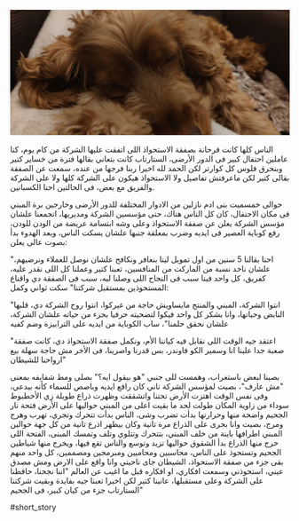 ![](/public/IMG_20220215_232715.webp)

الناس كلها كانت فرحانة بصفقة الاستحواذ اللى اتفقت عليها الشركة من كام يوم، كنا عاملين احتفال كبير فى الدور الأرضى، الستارتاب كانت بتعاني بقالها فترة من خساير كتير وبنحرق فلوس كل كوارتر لكن الحمد لله اخيرا ربنا فرجها من عنده، سمعت عن الصفقة بقالى كتير لكن ماعرفتش تفاصيل ولا الاستحواذ هيكون على الشركة كلها ولا على الشركة والفريق مع بعض، فى الحالتين احنا الكسبانين.

حوالى خمسميت بنى ادم نازلين من الادوار المختلفة للدور الأرضى وخارجين برة المبني فى مكان الاحتفال، كان كل الناس هناك، حتى مؤسسين الشركة ومديريها، اتجمعنا علشان مؤسس الشركة يعلن عن صفقة الاستحواذ وعلى وشه ابتسامة عريضة من الودن للودن، رفع كوباية العصير فى ايديه وضرب بمعلقة جنبها علشان يسكت الناس، وبعد الهدوء بدأ بصوت عالى يعلن:

"احنا بقالنا 5 سنين من اول تمويل لينا بنعافر ونكافح علشان نوصل للعملاء ونرضيهم، علشان ناخد نسبة من الماركت من المنافسين، تعبنا كتير وعملنا كل اللى نقدر عليه، كفريق، كل واحد فينا سبب فى النجاح اللى وصلنا ليه، سبب فى الصفقة دي واقناع المستحوذين بمستقبل شركتنا" سكت ثواني وكمل:

"انتوا الشركة، المبني والمنتج مايساويش حاجة من غيركوا، انتوا روح الشركة دي، قلبها النابض وحياتها، وانا بشكر كل واحد فيكوا لتضحيته حرفيا بجزء من حياته علشان الشركة، علشان نحقق حلمنا"، ساب الكوباية من ايديه على الترابيزة وضم كفيه

"اعتقد جيه الوقت اللى نقابل فيه كياننا الأم، ونكمل صفقة الاستحواذ دي، كانت صفقة صعبة جدا علينا انا وسمير الكو فاوندر، بس قدرنا واصرينا، فى الأخر مش حاجة سهلة بيع ارواحنا للشيطان"

بصينا لبعض باستغراب، وهمست للى جنبي "هو بيقول ايه؟" بصلى ومط شفايفه بمعنى "مش عارف"، بصيت لمؤسس الشركة تاني كان رافع ايديه وباصص للسماء كأنه بيدعي، وفى نفس الوقت اهتزت الأرض تحتنا واتشققت وظهرت ذراع طويلة زي الأخطبوط سوداء من زاوية المكان طولت لحد ما بقيت اعلى من المبني حواليها على الأرض فتحة نار الجحيم واضحة منها وحرارتها بدأت تضرب وشى، الناس بدأت تتحرك وتجري، تهرب وهرج ومرج، بصيت وانا بجرى على الذراع مرة تانية وكان بيظهر اذرع تانية من كل جهة حوالين المبني اطرافها باينة من خلف المبني، بتتحرك وتتلوي وتلف وتمسك المبنى، الفتحة اللى خرج منها الذراع بدأ الشقوق حواليها تزيد وتوسع والناس تقع فيها، ويخرج منها شياطين الجحيم وتستحوذ على الناس، محاسبين ومحاميين ومبرمجين ومصممين، كل واحد منهم بقى جزء من صفقة الاستحواذ، الشيطان جاى ناحيتي وانا واقع على الارض ومش مصدق عيني، استحوذني وسمعت افكاري، او افكاره قبل ما اغيب عن العالم "اننا نجحنا، حافظنا على الشركة وعلى مستقبلها، عانينا كتير لكن اخيرا تعبنا جيه بفايدة وبقيت شركتنا الستارتاب جزء من كيان كبير، فى الجحيم"

#short_story

